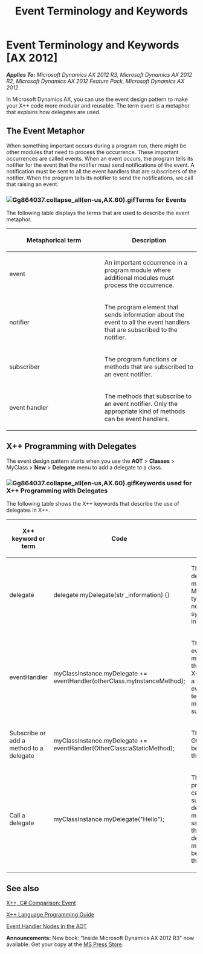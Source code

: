 ﻿---
title: Event Terminology and Keywords
TOCTitle: Event Terminology and Keywords
ms:assetid: b88499d1-40d7-4df7-8b7e-25ac0864879d
ms:mtpsurl: https://msdn.microsoft.com/en-us/library/Gg864037(v=AX.60)
ms:contentKeyID: 35249855
ms.date: 05/18/2015
mtps_version: v=AX.60
---

# Event Terminology and Keywords [AX 2012]


_**Applies To:** Microsoft Dynamics AX 2012 R3, Microsoft Dynamics AX 2012 R2, Microsoft Dynamics AX 2012 Feature Pack, Microsoft Dynamics AX 2012_

In Microsoft Dynamics AX, you can use the event design pattern to make your X++ code more modular and reusable. The term event is a metaphor that explains how delegates are used.

## The Event Metaphor

When something important occurs during a program run, there might be other modules that need to process the occurrence. These important occurrences are called events. When an event occurs, the program tells its notifier for the event that the notifier must send notifications of the event. A notification must be sent to all the event handlers that are subscribers of the notifier. When the program tells its notifier to send the notifications, we call that raising an event.

### ![Gg864037.collapse\_all(en-us,AX.60).gif](images/Gg863931.collapse_all(en-us,AX.60).gif "Gg864037.collapse_all(en-us,AX.60).gif")Terms for Events

The following table displays the terms that are used to describe the event metaphor.

<table>
<colgroup>
<col style="width: 50%" />
<col style="width: 50%" />
</colgroup>
<thead>
<tr class="header">
<th><p>Metaphorical term</p></th>
<th><p>Description</p></th>
</tr>
</thead>
<tbody>
<tr class="odd">
<td><p>event</p></td>
<td><p>An important occurrence in a program module where additional modules must process the occurrence.</p></td>
</tr>
<tr class="even">
<td><p>notifier</p></td>
<td><p>The program element that sends information about the event to all the event handlers that are subscribed to the notifier.</p></td>
</tr>
<tr class="odd">
<td><p>subscriber</p></td>
<td><p>The program functions or methods that are subscribed to an event notifier.</p></td>
</tr>
<tr class="even">
<td><p>event handler</p></td>
<td><p>The methods that subscribe to an event notifier. Only the appropriate kind of methods can be event handlers.</p></td>
</tr>
</tbody>
</table>


## X++ Programming with Delegates

The event design pattern starts when you use the **AOT** \> **Classes** \> MyClass \> **New** \> **Delegate** menu to add a delegate to a class.

### ![Gg864037.collapse\_all(en-us,AX.60).gif](images/Gg863931.collapse_all(en-us,AX.60).gif "Gg864037.collapse_all(en-us,AX.60).gif")Keywords used for X++ Programming with Delegates

The following table shows the X++ keywords that describe the use of delegates in X++.

<table>
<colgroup>
<col style="width: 33%" />
<col style="width: 33%" />
<col style="width: 33%" />
</colgroup>
<thead>
<tr class="header">
<th><p>X++ keyword or term</p></th>
<th><p>Code</p></th>
<th><p>Description</p></th>
</tr>
</thead>
<tbody>
<tr class="odd">
<td><p>delegate</p></td>
<td><p>delegate myDelegate(str _information) {}</p></td>
<td><p>The code shows how the delegate looks in the method editor in the MorphX client. The return type is always void, so it is not mentioned in the syntax. No code is allowed inside the {} braces.</p></td>
</tr>
<tr class="even">
<td><p>eventHandler</p></td>
<td><p>myClassInstance.myDelegate += eventHandler(otherClass.myInstanceMethod);</p></td>
<td><p>The syntax of the eventHandler keyword might give the impression that eventHandler is an X++ function, but it is not a function. The eventHandler keyword tells the compiler that a method is being subscribed to a delegate.</p></td>
</tr>
<tr class="odd">
<td><p>Subscribe or add a method to a delegate</p></td>
<td><p>myClassInstance.myDelegate += eventHandler(OtherClass::aStaticMethod);</p></td>
<td><p>The static method OtherClass::aStaticMethod becomes subscribed to the delegate.</p></td>
</tr>
<tr class="even">
<td><p>Call a delegate</p></td>
<td><p>myClassInstance.myDelegate(&quot;Hello&quot;);</p></td>
<td><p>This call to the delegate prompts the delegate to call each method that is subscribed to the delegate. The subscribed methods are called in the same sequence in which they were added to the delegate. One subscribed method must complete before the delegate calls the next method.</p></td>
</tr>
</tbody>
</table>


## See also

[X++, C\# Comparison: Event](x-csharp-comparison-event.md)

[X++ Language Programming Guide](x-language-programming-guide.md)

[Event Handler Nodes in the AOT](event-handler-nodes-in-the-aot.md)

  
**Announcements:** New book: "Inside Microsoft Dynamics AX 2012 R3" now available. Get your copy at the [MS Press Store](https://www.microsoftpressstore.com/store/inside-microsoft-dynamics-ax-2012-r3-9780735685109).

